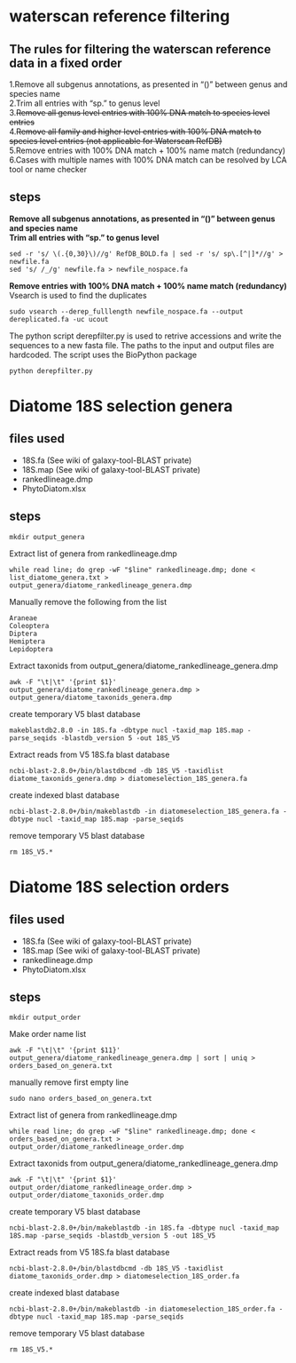 # waterscan reference filtering
## The rules for filtering the waterscan reference data in a fixed order
1.Remove all subgenus annotations, as presented in “()” between genus and species name<br />
2.Trim all entries with “sp.” to genus level<br />
3.~~Remove all genus level entries with 100% DNA match to species level entries<br />~~
4.~~Remove all family and higher level entries with 100% DNA match to species level entries (not applicable for Waterscan RefDB)~~<br />
5.Remove entries with 100% DNA match + 100% name match (redundancy)<br />
6.Cases with multiple names with 100% DNA match can be resolved by LCA tool or name checker<br />

## steps
**Remove all subgenus annotations, as presented in “()” between genus and species name**<br />
**Trim all entries with “sp.” to genus level**<br />
```
sed -r 's/ \(.{0,30}\)//g' RefDB_BOLD.fa | sed -r 's/ sp\.[^|]*//g' > newfile.fa
sed 's/ /_/g' newfile.fa > newfile_nospace.fa
```
**Remove entries with 100% DNA match + 100% name match (redundancy)**<br />
Vsearch is used to find the duplicates<br />
```
sudo vsearch --derep_fulllength newfile_nospace.fa --output dereplicated.fa -uc ucout
```
The python script derepfilter.py is used to retrive accessions and write the sequences to a new fasta file. The paths to the input and output files are hardcoded. The script uses the BioPython package
```
python derepfilter.py
```

# Diatome 18S selection genera
## files used
* 18S.fa (See wiki of galaxy-tool-BLAST private)
* 18S.map (See wiki of galaxy-tool-BLAST private)
* rankedlineage.dmp
* PhytoDiatom.xlsx

## steps
```
mkdir output_genera
```
Extract list of genera from rankedlineage.dmp
```
while read line; do grep -wF "$line" rankedlineage.dmp; done < list_diatome_genera.txt > output_genera/diatome_rankedlineage_genera.dmp
```
Manually remove the following from the list
```
Araneae
Coleoptera
Diptera
Hemiptera
Lepidoptera
```
Extract taxonids from output_genera/diatome_rankedlineage_genera.dmp 
```
awk -F "\t|\t" '{print $1}' output_genera/diatome_rankedlineage_genera.dmp > output_genera/diatome_taxonids_genera.dmp 
```
create temporary V5 blast database
```
makeblastdb2.8.0 -in 18S.fa -dbtype nucl -taxid_map 18S.map -parse_seqids -blastdb_version 5 -out 18S_V5
```
Extract reads from V5 18S.fa blast database
```
ncbi-blast-2.8.0+/bin/blastdbcmd -db 18S_V5 -taxidlist diatome_taxonids_genera.dmp > diatomeselection_18S_genera.fa
```
create indexed blast database
```
ncbi-blast-2.8.0+/bin/makeblastdb -in diatomeselection_18S_genera.fa -dbtype nucl -taxid_map 18S.map -parse_seqids
```
remove temporary V5 blast database
```
rm 18S_V5.*
```

# Diatome 18S selection orders
## files used
* 18S.fa (See wiki of galaxy-tool-BLAST private)
* 18S.map (See wiki of galaxy-tool-BLAST private)
* rankedlineage.dmp
* PhytoDiatom.xlsx

## steps
```
mkdir output_order
```
Make order name list
```
awk -F "\t|\t" '{print $11}' output_genera/diatome_rankedlineage_genera.dmp | sort | uniq > orders_based_on_genera.txt
```
manually remove first empty line
```
sudo nano orders_based_on_genera.txt
```
Extract list of genera from rankedlineage.dmp
```
while read line; do grep -wF "$line" rankedlineage.dmp; done < orders_based_on_genera.txt > output_order/diatome_rankedlineage_order.dmp
```
Extract taxonids from output_genera/diatome_rankedlineage_genera.dmp 
```
awk -F "\t|\t" '{print $1}' output_order/diatome_rankedlineage_order.dmp > output_order/diatome_taxonids_order.dmp 
```
create temporary V5 blast database
```
ncbi-blast-2.8.0+/bin/makeblastdb -in 18S.fa -dbtype nucl -taxid_map 18S.map -parse_seqids -blastdb_version 5 -out 18S_V5
```
Extract reads from V5 18S.fa blast database
```
ncbi-blast-2.8.0+/bin/blastdbcmd -db 18S_V5 -taxidlist diatome_taxonids_order.dmp > diatomeselection_18S_order.fa
```
create indexed blast database
```
ncbi-blast-2.8.0+/bin/makeblastdb -in diatomeselection_18S_order.fa -dbtype nucl -taxid_map 18S.map -parse_seqids
```
remove temporary V5 blast database
```
rm 18S_V5.*
```
